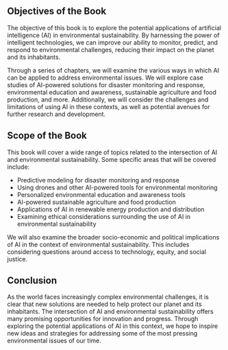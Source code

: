 

Objectives of the Book
----------------------

The objective of this book is to explore the potential applications of artificial intelligence (AI) in environmental sustainability. By harnessing the power of intelligent technologies, we can improve our ability to monitor, predict, and respond to environmental challenges, reducing their impact on the planet and its inhabitants.

Through a series of chapters, we will examine the various ways in which AI can be applied to address environmental issues. We will explore case studies of AI-powered solutions for disaster monitoring and response, environmental education and awareness, sustainable agriculture and food production, and more. Additionally, we will consider the challenges and limitations of using AI in these contexts, as well as potential avenues for further research and development.

Scope of the Book
-----------------

This book will cover a wide range of topics related to the intersection of AI and environmental sustainability. Some specific areas that will be covered include:

* Predictive modeling for disaster monitoring and response
* Using drones and other AI-powered tools for environmental monitoring
* Personalized environmental education and awareness tools
* AI-powered sustainable agriculture and food production
* Applications of AI in renewable energy production and distribution
* Examining ethical considerations surrounding the use of AI in environmental sustainability

We will also examine the broader socio-economic and political implications of AI in the context of environmental sustainability. This includes considering questions around access to technology, equity, and social justice.

Conclusion
----------

As the world faces increasingly complex environmental challenges, it is clear that new solutions are needed to help protect our planet and its inhabitants. The intersection of AI and environmental sustainability offers many promising opportunities for innovation and progress. Through exploring the potential applications of AI in this context, we hope to inspire new ideas and strategies for addressing some of the most pressing environmental issues of our time.
